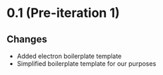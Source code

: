 # 0.1 (Pre-iteration 1)
## Changes
- Added electron boilerplate template
- Simplified boilerplate template for our purposes
